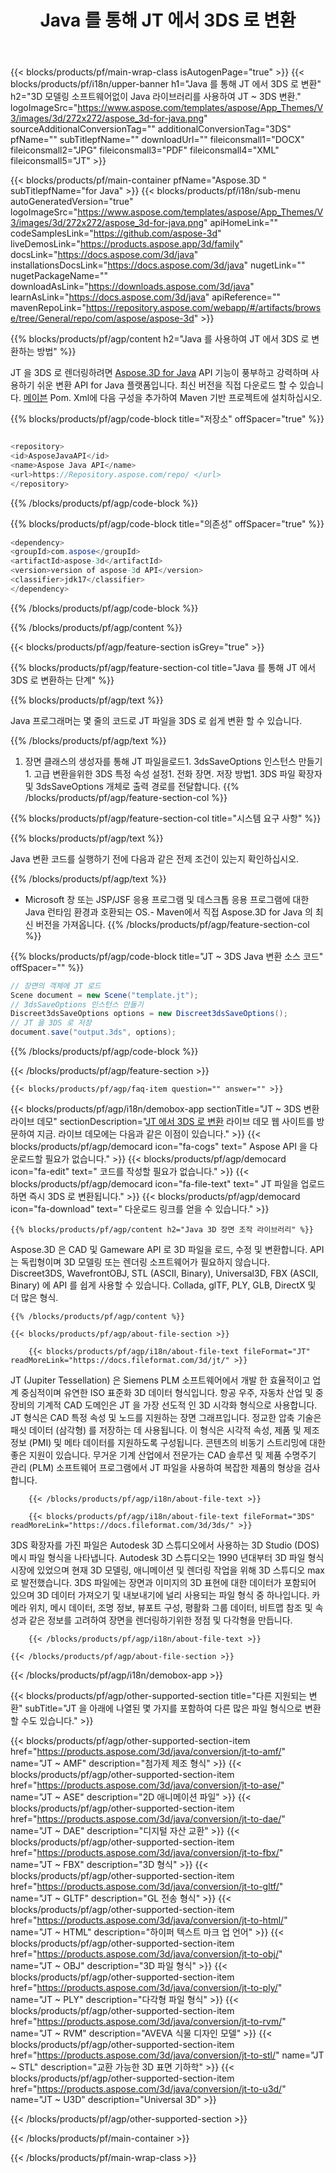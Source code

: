 ﻿---
title: Java 를 통해 JT 에서 3DS 로 변환 
weight: 3300
url: /ko/java/conversion/jt-to-3ds/ 
description: JT 형식의 Java 변환 코드를 3DS 파일로 샘플링합니다. 이 예제 코드를 사용하여 모든 웹 또는 데스크톱 Java 기반 응용 프로그램 내에서 JT 에서 3DS 로 변환할 수 있습니다.
---
{{< blocks/products/pf/main-wrap-class isAutogenPage="true" >}}
{{< blocks/products/pf/i18n/upper-banner h1="Java 를 통해 JT 에서 3DS 로 변환" h2="3D 모델링 소프트웨어없이 Java 라이브러리를 사용하여 JT ~ 3DS 변환." logoImageSrc="https://www.aspose.com/templates/aspose/App_Themes/V3/images/3d/272x272/aspose_3d-for-java.png" sourceAdditionalConversionTag="" additionalConversionTag="3DS" pfName="" subTitlepfName="" downloadUrl="" fileiconsmall1="DOCX" fileiconsmall2="JPG" fileiconsmall3="PDF" fileiconsmall4="XML" fileiconsmall5="JT" >}}

{{< blocks/products/pf/main-container pfName="Aspose.3D " subTitlepfName="for Java" >}}
{{< blocks/products/pf/i18n/sub-menu autoGeneratedVersion="true" logoImageSrc="https://www.aspose.com/templates/aspose/App_Themes/V3/images/3d/272x272/aspose_3d-for-java.png" apiHomeLink="" codeSamplesLink="https://github.com/aspose-3d" liveDemosLink="https://products.aspose.app/3d/family" docsLink="https://docs.aspose.com/3d/java" installationsDocsLink="https://docs.aspose.com/3d/java" nugetLink="" nugetPackageName="" downloadAsLink="https://downloads.aspose.com/3d/java" learnAsLink="https://docs.aspose.com/3d/java" apiReference="" mavenRepoLink="https://repository.aspose.com/webapp/#/artifacts/browse/tree/General/repo/com/aspose/aspose-3d" >}}

{{% blocks/products/pf/agp/content h2="Java 를 사용하여 JT 에서 3DS 로 변환하는 방법" %}}

 JT 을 3DS 로 렌더링하려면
 [Aspose.3D for Java](https://products.aspose.com/3d/java) 
 API 기능이 풍부하고 강력하며 사용하기 쉬운 변환 API for Java 플랫폼입니다. 최신 버전을 직접 다운로드 할 수 있습니다.
 [메이븐](https://repository.aspose.com/webapp/#/artifacts/browse/tree/General/repo/com/aspose/aspose-3d) 
 Pom. Xml에 다음 구성을 추가하여 Maven 기반 프로젝트에 설치하십시오.

{{% blocks/products/pf/agp/code-block title="저장소" offSpacer="true" %}}

```cs

<repository>
<id>AsposeJavaAPI</id>
<name>Aspose Java API</name>
<url>https://Repository.aspose.com/repo/ </url>
</repository>


```

{{% /blocks/products/pf/agp/code-block %}}

{{% blocks/products/pf/agp/code-block title="의존성" offSpacer="true" %}}

```cs
<dependency>
<groupId>com.aspose</groupId>
<artifactId>aspose-3d</artifactId>
<version>version of aspose-3d API</version>
<classifier>jdk17</classifier>
</dependency>


```

{{% /blocks/products/pf/agp/code-block %}}

{{% /blocks/products/pf/agp/content %}}

{{< blocks/products/pf/agp/feature-section isGrey="true" >}}

{{% blocks/products/pf/agp/feature-section-col title="Java 를 통해 JT 에서 3DS 로 변환하는 단계" %}}

{{% blocks/products/pf/agp/text %}}

 Java 프로그래머는 몇 줄의 코드로 JT 파일을 3DS 로 쉽게 변환 할 수 있습니다.

{{% /blocks/products/pf/agp/text %}}

1. 장면 클래스의 생성자를 통해 JT 파일을로드1. 3dsSaveOptions 인스턴스 만들기1. 고급 변환을위한 3DS 특정 속성 설정1. 전화 장면. 저장 방법1. 3DS 파일 확장자 및 3dsSaveOptions 개체로 출력 경로를 전달합니다.
{{% /blocks/products/pf/agp/feature-section-col %}}

{{% blocks/products/pf/agp/feature-section-col title="시스템 요구 사항" %}}

{{% blocks/products/pf/agp/text %}}

 Java 변환 코드를 실행하기 전에 다음과 같은 전제 조건이 있는지 확인하십시오.

{{% /blocks/products/pf/agp/text %}}

- Microsoft 창 또는 JSP/JSF 응용 프로그램 및 데스크톱 응용 프로그램에 대한 Java 런타임 환경과 호환되는 OS.- Maven에서 직접 Aspose.3D for Java 의 최신 버전을 가져옵니다.
{{% /blocks/products/pf/agp/feature-section-col %}}

{{% blocks/products/pf/agp/code-block title="JT ~ 3DS Java 변환 소스 코드" offSpacer="" %}}

```cs
// 장면의 객체에 JT 로드 
Scene document = new Scene("template.jt");
// 3dsSaveOptions 인스턴스 만들기 
Discreet3dsSaveOptions options = new Discreet3dsSaveOptions();
// JT 을 3DS 로 저장 
document.save("output.3ds", options);   


```

{{% /blocks/products/pf/agp/code-block %}}

{{< /blocks/products/pf/agp/feature-section >}}

    {{< blocks/products/pf/agp/faq-item question="" answer="" >}}
 

<!-- aboutfile Starts -->

{{< blocks/products/pf/agp/i18n/demobox-app sectionTitle="JT ~ 3DS 변환 라이브 데모" sectionDescription="[JT 에서 3DS 로 변환](https://products.aspose.app/3d/conversion/jt-to-3ds) 라이브 데모 웹 사이트를 방문하여 지금. 라이브 데모에는 다음과 같은 이점이 있습니다." >}}
        {{< blocks/products/pf/agp/democard icon="fa-cogs" text=" Aspose API 을 다운로드할 필요가 없습니다." >}}
        {{< blocks/products/pf/agp/democard icon="fa-edit" text=" 코드를 작성할 필요가 없습니다." >}}
        {{< blocks/products/pf/agp/democard icon="fa-file-text" text=" JT 파일을 업로드하면 즉시 3DS 로 변환됩니다." >}}
        {{< blocks/products/pf/agp/democard icon="fa-download" text=" 다운로드 링크를 얻을 수 있습니다." >}}

    {{% blocks/products/pf/agp/content h2="Java 3D 장면 조작 라이브러리" %}}

 Aspose.3D 은 CAD 및 Gameware API 로 3D 파일을 로드, 수정 및 변환합니다. API 는 독립형이며 3D 모델링 또는 렌더링 소프트웨어가 필요하지 않습니다. Discreet3DS, WavefrontOBJ, STL (ASCII, Binary), Universal3D, FBX (ASCII, Binary) 에 API 를 쉽게 사용할 수 있습니다. Collada, glTF, PLY, GLB, DirectX 및 더 많은 형식. 



    {{% /blocks/products/pf/agp/content %}}

    {{< blocks/products/pf/agp/about-file-section >}}

        {{< blocks/products/pf/agp/i18n/about-file-text fileFormat="JT" readMoreLink="https://docs.fileformat.com/3d/jt/" >}}

JT (Jupiter Tessellation) 은 Siemens PLM 소프트웨어에서 개발 한 효율적이고 업계 중심적이며 유연한 ISO 표준화 3D 데이터 형식입니다. 항공 우주, 자동차 산업 및 중장비의 기계적 CAD 도메인은 JT 을 가장 선도적 인 3D 시각화 형식으로 사용합니다. JT 형식은 CAD 특정 속성 및 노드를 지원하는 장면 그래프입니다. 정교한 압축 기술은 패싯 데이터 (삼각형) 를 저장하는 데 사용됩니다. 이 형식은 시각적 속성, 제품 및 제조 정보 (PMI) 및 메타 데이터를 지원하도록 구성됩니다. 콘텐츠의 비동기 스트리밍에 대한 좋은 지원이 있습니다. 무거운 기계 산업에서 전문가는 CAD 솔루션 및 제품 수명주기 관리 (PLM) 소프트웨어 프로그램에서 JT 파일을 사용하여 복잡한 제품의 형상을 검사합니다.


        {{< /blocks/products/pf/agp/i18n/about-file-text >}}

        {{< blocks/products/pf/agp/i18n/about-file-text fileFormat="3DS" readMoreLink="https://docs.fileformat.com/3d/3ds/" >}}

3DS 확장자를 가진 파일은 Autodesk 3D 스튜디오에서 사용하는 3D Studio (DOS) 메시 파일 형식을 나타냅니다. Autodesk 3D 스튜디오는 1990 년대부터 3D 파일 형식 시장에 있었으며 현재 3D 모델링, 애니메이션 및 렌더링 작업을 위해 3D 스튜디오 max로 발전했습니다. 3DS 파일에는 장면과 이미지의 3D 표현에 대한 데이터가 포함되어 있으며 3D 데이터 가져오기 및 내보내기에 널리 사용되는 파일 형식 중 하나입니다. 카메라 위치, 메시 데이터, 조명 정보, 뷰포트 구성, 평활화 그룹 데이터, 비트맵 참조 및 속성과 같은 정보를 고려하여 장면을 렌더링하기위한 정점 및 다각형을 만듭니다.


        {{< /blocks/products/pf/agp/i18n/about-file-text >}}

    {{< /blocks/products/pf/agp/about-file-section >}}

{{< /blocks/products/pf/agp/i18n/demobox-app >}}

<!-- aboutfile Ends -->

{{< blocks/products/pf/agp/other-supported-section title="다른 지원되는 변환" subTitle="JT 을 아래에 나열된 몇 가지를 포함하여 다른 많은 파일 형식으로 변환 할 수도 있습니다." >}}

{{< blocks/products/pf/agp/other-supported-section-item href="https://products.aspose.com/3d/java/conversion/jt-to-amf/" name="JT ~ AMF" description="첨가제 제조 형식" >}}
{{< blocks/products/pf/agp/other-supported-section-item href="https://products.aspose.com/3d/java/conversion/jt-to-ase/" name="JT ~ ASE" description="2D 애니메이션 파일" >}}
{{< blocks/products/pf/agp/other-supported-section-item href="https://products.aspose.com/3d/java/conversion/jt-to-dae/" name="JT ~ DAE" description="디지털 자산 교환" >}}
{{< blocks/products/pf/agp/other-supported-section-item href="https://products.aspose.com/3d/java/conversion/jt-to-fbx/" name="JT ~ FBX" description="3D 형식" >}}
{{< blocks/products/pf/agp/other-supported-section-item href="https://products.aspose.com/3d/java/conversion/jt-to-gltf/" name="JT ~ GLTF" description="GL 전송 형식" >}}
{{< blocks/products/pf/agp/other-supported-section-item href="https://products.aspose.com/3d/java/conversion/jt-to-html/" name="JT ~ HTML" description="하이퍼 텍스트 마크 업 언어" >}}
{{< blocks/products/pf/agp/other-supported-section-item href="https://products.aspose.com/3d/java/conversion/jt-to-obj/" name="JT ~ OBJ" description="3D 파일 형식" >}}
{{< blocks/products/pf/agp/other-supported-section-item href="https://products.aspose.com/3d/java/conversion/jt-to-ply/" name="JT ~ PLY" description="다각형 파일 형식" >}}
{{< blocks/products/pf/agp/other-supported-section-item href="https://products.aspose.com/3d/java/conversion/jt-to-rvm/" name="JT ~ RVM" description="AVEVA 식물 디자인 모델" >}}
{{< blocks/products/pf/agp/other-supported-section-item href="https://products.aspose.com/3d/java/conversion/jt-to-stl/" name="JT ~ STL" description="교환 가능한 3D 표면 기하학" >}}
{{< blocks/products/pf/agp/other-supported-section-item href="https://products.aspose.com/3d/java/conversion/jt-to-u3d/" name="JT ~ U3D" description="Universal 3D" >}}

{{< /blocks/products/pf/agp/other-supported-section >}}

{{< /blocks/products/pf/main-container >}}
    
{{< /blocks/products/pf/main-wrap-class >}}